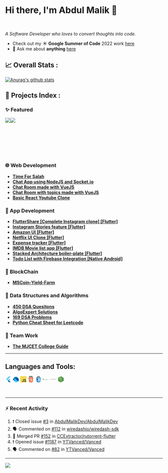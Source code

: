 # Hi there, I'm Abdul Malik 👋
</a>

<br />


*A Software Developer who loves to convert thoughts into code.*

[//]: # (- 💻  Visit my **portfolio website** here)
- Check out my ☀️ **Google Summer of Code** 2022 work [here](https://gist.github.com/AbdulMalikDev/7b9dd5bdf3dae02494fd2aea0df19f3c)
- 💬 Ask me about **anything** [here](https://github.com/AbdulMalikDev/AbdulMalikDev/issues)


## 📈 **Overall Stats :**  

<!-- Change the `github-readme-stats.anuraghazra1.vercel.app` to `github-readme-stats.vercel.app`  -->
[![Anurag's github stats](https://github-readme-stats.vercel.app/api?username=AbdulMalikDev&show_icons=true&theme=default)](https://github.com/AbdulMalikDev/AbdulMalikDev)
<br/>

## 📇 **Projects Index :** 

### ✨ Featured
<a href="https://github.com/AbdulMalikDev/ounotes">
  <img align="left" src="https://github-readme-stats.vercel.app/api/pin/?username=AbdulMalikDev&repo=ounotes&theme=default" /></a>
<a href="https://github.com/AbdulMalikDev/PythonCheatSheet">
  <img align="left" src="https://github-readme-stats.vercel.app/api/pin/?username=AbdulMalikDev&repo=PythonCheatSheet&theme=default" /></a>  
  <br /><br />
<br />
<br /><br />
<br /><br />

###  🌐 Web Development
- [**Time For Salah**](https://github.com/AbdulMalikDev/TimeForSalahWebsite)
- [**Chat App using NodeJS and Socket.io**](https://github.com/AbdulMalikDev/chatapp_nodejs)
- [**Chat Room made with VueJS**](https://github.com/AbdulMalikDev/VueJS-Chat-Room)
- [**Chat Room with topics made with VueJS**](https://github.com/AbdulMalikDev/VueJS-Topic-Based-Chat-Room)
- [**Basic React Youtube Clone**](https://github.com/AbdulMalikDev/Basic-Youtube-React-Clone)

###  📱 App Development
- [**FlutterShare [Complete Instagram clone] [Flutter]**](https://github.com/AbdulMalikDev/FlutterShare)
- [**Instagram Stories feature [Flutter]**](https://github.com/AbdulMalikDev/instagram_stories_flutter)
- [**Amazon UI [Flutter]**](https://github.com/AbdulMalikDev/AmazonUIClone)
- [**Netflix UI Clone [Flutter]**](https://github.com/AbdulMalikDev/NetflixUIClone)
- [**Expense tracker [Flutter]**](https://github.com/AbdulMalikDev/FlutterPhoneNumberIdentifierApp)
- [**IMDB Movie list app [Flutter]**](https://github.com/AbdulMalikDev/IMDBMovieListFlutter)
- [**Stacked Architecture boiler-plate [Flutter]**](https://github.com/AbdulMalikDev/Ultimate-Stacked-Architecture-Boiler-Plate)
- [**Todo List with Firebase Integration [Native Android]**](https://github.com/AbdulMalikDev/TODO-List)

###  🔗 BlockChain
- [**MSCoin-Yield-Farm**](https://github.com/AbdulMalikDev/MSCoin-Yield-Farm)

### 🧬 Data Structures and Algorithms
- [**450 DSA Quesitons**](https://github.com/AbdulMalikDev/450-DSA)
- [**AlgoExpert Solutions**](https://github.com/Syed-Flutter-Dev/My-Algoexpert-Solutions)
- [**169 DSA Problems**](https://github.com/AbdulMalikDev/Grind169)
- [**Python Cheat Sheet for Leetcode**](https://github.com/AbdulMalikDev/PythonCheatSheet)

### 🏃 Team Work
- [**The MJCET College Guide**](https://github.com/AbdulMalikDev/MjcetWiki)




---

**Languages and Tools:**  
-----------------------------------------------------------------

<code><img height="20" src="https://raw.githubusercontent.com/github/explore/80688e429a7d4ef2fca1e82350fe8e3517d3494d/topics/flutter/flutter.png"></code>
<code><img height="20" src="https://raw.githubusercontent.com/github/explore/80688e429a7d4ef2fca1e82350fe8e3517d3494d/topics/dart/dart.png"></code>
<code><img height="20" src="https://raw.githubusercontent.com/github/explore/80688e429a7d4ef2fca1e82350fe8e3517d3494d/topics/javascript/javascript.png"></code>
<code><img height="20" src="https://raw.githubusercontent.com/github/explore/80688e429a7d4ef2fca1e82350fe8e3517d3494d/topics/html/html.png"></code>
<code><img height="20" src="https://raw.githubusercontent.com/github/explore/80688e429a7d4ef2fca1e82350fe8e3517d3494d/topics/css/css.png"></code>
<code><img height="20" src="https://raw.githubusercontent.com/github/explore/80688e429a7d4ef2fca1e82350fe8e3517d3494d/topics/mongodb/mongodb.png"></code>
<code><img height="20" src="https://raw.githubusercontent.com/github/explore/5c058a388828bb5fde0bcafd4bc867b5bb3f26f3/topics/express/express.png"></code>
<code><img height="20" src="https://raw.githubusercontent.com/github/explore/80688e429a7d4ef2fca1e82350fe8e3517d3494d/topics/nodejs/nodejs.png"></code>

<br />

---

### :zap: Recent Activity

<!--START_SECTION:activity-->
1. ❗️ Closed issue [#3](https://github.com/AbdulMalikDev/AbdulMalikDev/issues/3) in [AbdulMalikDev/AbdulMalikDev](https://github.com/AbdulMalikDev/AbdulMalikDev)
2. 🗣 Commented on [#112](https://github.com/wiredashio/wiredash-sdk/issues/112) in [wiredashio/wiredash-sdk](https://github.com/wiredashio/wiredash-sdk)
3. 🎉 Merged PR [#152](https://github.com/CCExtractor/rutorrent-flutter/pull/152) in [CCExtractor/rutorrent-flutter](https://github.com/CCExtractor/rutorrent-flutter)
4. ❗️ Opened issue [#1187](https://github.com/YTVanced/Vanced/issues/1187) in [YTVanced/Vanced](https://github.com/YTVanced/Vanced)
5. 🗣 Commented on [#82](https://github.com/YTVanced/Vanced/issues/82) in [YTVanced/Vanced](https://github.com/YTVanced/Vanced)
<!--END_SECTION:activity-->

---

![](https://komarev.com/ghpvc/?username=AbdulMalikDev)



